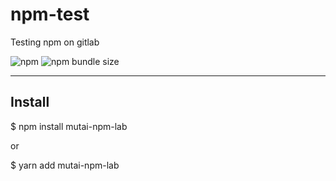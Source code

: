 # npm-test
Testing npm on gitlab

![npm](https://img.shields.io/npm/v/mutai-npm-lab.svg)
![npm bundle size](https://img.shields.io/bundlephobia/min/mutai-npm-lab.svg)

-------
Install
-------

$ npm install mutai-npm-lab

or

$ yarn add mutai-npm-lab
